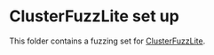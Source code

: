 # ClusterFuzzLite set up
This folder contains a fuzzing set for [ClusterFuzzLite](https://google.github.io/clusterfuzzlite).
